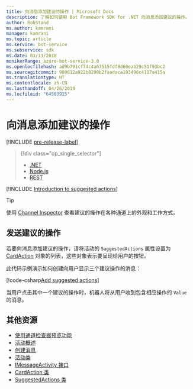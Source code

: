 ```yaml
---
title: 向消息添加建议的操作 | Microsoft Docs
description: 了解如何使用 Bot Framework SDK for .NET 向消息添加建议的操作。
author: RobStand
ms.author: kamrani
manager: kamrani
ms.topic: article
ms.service: bot-service
ms.subservice: sdk
ms.date: 03/13/2018
monikerRange: azure-bot-service-3.0
ms.openlocfilehash: ad9b791cf74c4a67515fdf8d60eab29c51f93bc2
ms.sourcegitcommit: 980612a922b8290b2faadaca193496c4117e415a
ms.translationtype: HT
ms.contentlocale: zh-CN
ms.lasthandoff: 04/26/2019
ms.locfileid: "64563915"
---
```

# <a name="add-suggested-actions-to-messages"></a>向消息添加建议的操作

[!INCLUDE [pre-release-label](../includes/pre-release-label-v3.md)]

> [!div class="op_single_selector"]
> - [.NET](../dotnet/bot-builder-dotnet-add-suggested-actions.md)
> - [Node.js](../nodejs/bot-builder-nodejs-send-suggested-actions.md)
> - [REST](../rest-api/bot-framework-rest-connector-add-suggested-actions.md)

[!INCLUDE [Introduction to suggested actions](../includes/snippet-suggested-actions-intro.md)]

> [!TIP]
> 使用 [Channel Inspector][channelInspector] 查看建议的操作在各种通道上的外观和工作方式。

## <a name="send-suggested-actions"></a>发送建议的操作

若要向消息添加建议的操作，请将活动的 `SuggestedActions` 属性设置为 [CardAction][cardAction] 对象的列表，这些对象表示要呈现给用户的按钮。 

此代码示例演示如何创建向用户显示三个建议操作的消息：

[!code-csharp[Add suggested actions](../includes/code/dotnet-add-suggested-actions.cs#addSuggestedActions)]

当用户点击其中一个建议的操作时，机器人将从用户收到包含相应操作的 `Value` 的消息。

## <a name="additional-resources"></a>其他资源

- [使用通道检查器预览功能][inspector]
- [活动概述](bot-builder-dotnet-activities.md)
- [创建消息](bot-builder-dotnet-create-messages.md)
- <a href="https://docs.botframework.com/en-us/csharp/builder/sdkreference/dc/d2f/class_microsoft_1_1_bot_1_1_connector_1_1_activity.html" target="_blank">活动类</a>
- <a href="/dotnet/api/microsoft.bot.connector.imessageactivity" target="_blank">IMessageActivity 接口</a>
- <a href="/dotnet/api/microsoft.bot.connector.cardaction" target="_blank">CardAction 类</a>
- <a href="/dotnet/api/microsoft.bot.connector.suggestedactions" target="_blank">SuggestedActions 类</a>

[cardAction]: /dotnet/api/microsoft.bot.connector.cardaction

[inspector]: ../bot-service-channel-inspector.md

[channelInspector]: ../bot-service-channel-inspector.md


